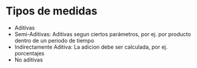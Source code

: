 # Tipos de medidas

* Aditivas
* Semi-Aditivas: Aditivas segun ciertos parámetros, por ej. por producto dentro de un periodo de tiempo
* Indirectamente Aditiva: La adicion debe ser calculada, por ej. porcentajes
* No aditivas
